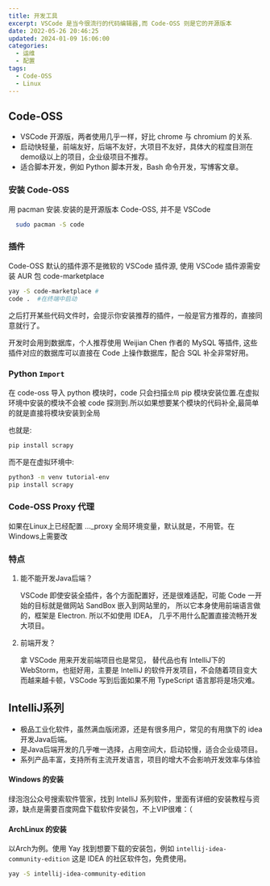 ```yaml
---
title: 开发工具
excerpt: VSCode 是当今很流行的代码编辑器,而 Code-OSS 则是它的开源版本
date: 2022-05-26 20:46:25
updated: 2024-01-09 16:06:00
categories: 
  - 运维
  - 配置
tags:
  - Code-OSS
  - Linux
---
```


## Code-OSS

* VSCode 开源版，两者使用几乎一样，好比 chrome 与 chromium 的关系.
* 启动快轻量，前端友好，后端不友好，大项目不友好，具体大的程度目测在demo级以上的项目，企业级项目不推荐。
* 适合脚本开发，例如 Python 脚本开发，Bash 命令开发，写博客文章。

### 安装 Code-OSS

用 pacman 安装.安装的是开源版本 Code-OSS, 并不是 VSCode

```bash
  sudo pacman -S code
```

### 插件

Code-OSS 默认的插件源不是微软的 VSCode 插件源, 使用 VSCode 插件源需安装 AUR 包 code-marketplace

```bash
yay -S code-marketplace # 
code .  #在终端中启动
```

之后打开某些代码文件时，会提示你安装推荐的插件，一般是官方推荐的，直接同意就行了。

开发时会用到数据库，个人推荐使用 Weijian Chen 作者的 MySQL 等插件, 这些插件对应的数据库可以直接在 Code 上操作数据库，配合 SQL 补全非常好用。

### Python `Import`

在 code-oss 导入 python 模块时，code 只会扫描`全局` pip 模块安装位置.在虚拟环境中安装的模块不会被 code 探测到.所以如果想要某个模块的代码补全,最简单的就是直接将模块安装到全局

也就是:

```bash
pip install scrapy
```

而不是在虚拟环境中:

```bash
python3 -m venv tutorial-env
pip install scrapy
```

### Code-OSS Proxy 代理

如果在Linux上已经配置 ..._proxy 全局环境变量，默认就是，不用管。在Windows上需要改

### 特点

1. 能不能开发Java后端？

   VSCode 即使安装全插件，各个方面配置好，还是很难适配，可能 Code 一开始的目标就是做网站 SandBox 嵌入到网站里的， 所以它本身使用前端语言做的，框架是 Electron. 所以不如使用 IDEA， 几乎不用什么配置直接流畅开发大项目。

2. 前端开发？
  
   拿 VSCode 用来开发前端项目也是常见， 替代品也有 IntelliJ下的 WebStorm，也挺好用，主要是 IntelliJ 的软件开发项目，不会随着项目变大而越来越卡顿，VSCode 写到后面如果不用 TypeScript 语言那将是场灾难。

## IntelliJ系列

* 极品工业化软件，虽然满血版闭源，还是有很多用户，常见的有用旗下的 idea 开发Java后端。
* 是Java后端开发的几乎唯一选择，占用空间大，启动较慢，适合企业级项目。
* 系列产品丰富，支持所有主流开发语言，项目的增大不会影响开发效率与体验

#### Windows 的安装
绿泡泡公众号搜索软件管家，找到 IntelliJ 系列软件，里面有详细的安装教程与资源，缺点是需要百度网盘下载软件安装包，不上VIP很难：（

#### ArchLinux 的安装
以Arch为例。使用 Yay 找到想要下载的安装包，例如 `intellij-idea-community-edition` 这是 IDEA 的社区软件包，免费使用。

```bash
yay -S intellij-idea-community-edition
```



